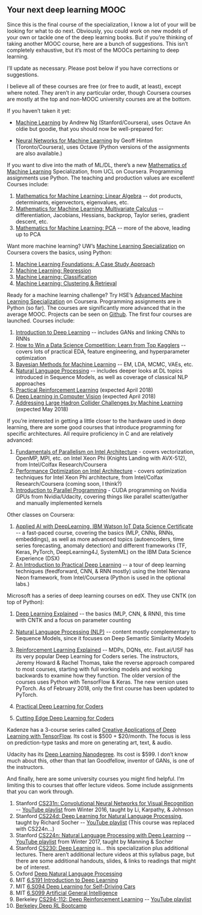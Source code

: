 ## Your next deep learning MOOC

Since this is the final course of the specialization, I know a lot of your will be looking for what to do next. Obviously, you could work on new models of your own or tackle one of the deep learning books. But if you’re thinking of taking another MOOC course, here are a bunch of suggestions. This isn’t completely exhaustive, but it’s most of the MOOCs pertaining to deep learning.

I’ll update as necessary. Please post below if you have corrections or suggestions.

I believe all of these courses are free (or free to audit, at least), except where noted. They aren’t in any particular order, though Coursera courses are mostly at the top and non-MOOC university courses are at the bottom.

If you haven’t taken it yet:

* [Machine Learning](https://www.coursera.org/learn/machine-learning) by Andrew Ng (Stanford/Coursera), uses Octave
An oldie but goodie, that you should now be well-prepared for:

* [Neural Networks for Machine Learning](https://www.coursera.org/learn/neural-networks) by Geoff Hinton (Toronto/Coursera), uses Octave (Python versions of the assignments are also available.)

If you want to dive into the math of ML/DL, there’s a new [Mathematics of Machine Learning](https://www.coursera.org/specializations/mathematics-machine-learning) Specialization, from UCL on Coursera. Programming assignments use Python. The teaching and production values are excellent! Courses include:

1. [Mathematics for Machine Learning: Linear Algebra](https://www.coursera.org/learn/linear-algebra-machine-learning) -- dot products, determinants, eigenvectors, eigenvalues, etc.
2. [Mathematics for Machine Learning: Multivariate Calculus](https://www.coursera.org/learn/multivariate-calculus-machine-learning) -- differentiation, Jacobians, Hessians, backprop, Taylor series, gradient descent, etc.
3. [Mathematics for Machine Learning: PCA](https://www.coursera.org/learn/pca-machine-learning) -- more of the above, leading up to PCA

Want more machine learning? UW’s [Machine Learning Specialization](https://www.coursera.org/specializations/machine-learning) on Coursera covers the basics, using Python:

1. [Machine Learning Foundations: A Case Study Approach](https://www.coursera.org/learn/ml-foundations)
2. [Machine Learning: Regression](https://www.coursera.org/learn/ml-regression)
3. [Machine Learning: Classification](https://www.coursera.org/learn/ml-classification)
4. [Machine Learning: Clustering & Retrieval](https://www.coursera.org/learn/ml-clustering-and-retrieval)

Ready for a machine learning challenge? Try HSE’s [Advanced Machine Learning Specialization](https://www.coursera.org/specializations/aml) on Coursera. Programming assignments are in Python (so far). The courses are significantly more advanced that in the average MOOC. Projects can be seen on [Github](https://github.com/hse-aml/). The first four courses are launched. Courses include:

1. [Introduction to Deep Learning](https://www.coursera.org/learn/intro-to-deep-learning) -- includes GANs and linking CNNs to RNNs
2. [How to Win a Data Science Competition: Learn from Top Kagglers](https://www.coursera.org/learn/competitive-data-science) -- covers lots of practical EDA, feature engineering, and hyperparameter optimization
3. [Bayesian Methods for Machine Learning](https://www.coursera.org/learn/bayesian-methods-in-machine-learning) -- EM, LDA, MCMC, VAEs, etc.
4. [Natural Language Processing](https://www.coursera.org/learn/language-processing) -- includes deeper looks at DL topics introduced in Sequence Models, as well as coverage of classical NLP approaches
5. [Practical Reinforcement Learning](https://www.coursera.org/learn/practical-rl) (expected April 2018)
6. [Deep Learning in Computer Vision](https://www.coursera.org/learn/deep-learning-in-computer-vision) (expected April 2018)
7. [Addressing Large Hadron Collider Challenges by Machine Learning](https://www.coursera.org/learn/hadron-collider-machine-learning) (expected May 2018)

If you’re interested in getting a little closer to the hardware used in deep learning, there are some good courses that introduce programming for specific architectures. All require proficiency in C and are relatively advanced:

1. [Fundamentals of Parallelism on Intel Architecture](https://www.coursera.org/learn/parallelism-ia) - covers vectorization, OpenMP, MPI, etc. on Intel Xeon Phi (Knights Landing with AVX-512), from Intel/Colfax Research/Coursera
2. [Performance Optimization on Intel Architecture](https://www.coursera.org/learn/performance-optimization-ia) - covers optimization techniques for Intel Xeon Phi architecture, from Intel/Colfax Research/Coursera (coming soon, I think?)
3. [Introduction to Parallel Programming](https://eu.udacity.com/course/intro-to-parallel-programming--cs344) - CUDA programming on Nvidia GPUs from Nvidia/Udacity, covering things like parallel scatter/gather and manually implemented kernels

Other classes on Coursera:

1. [Applied AI with DeepLearning, IBM Watson IoT Data Science Certificate](https://www.coursera.org/learn/ai) -- a fast-paced course, covering the basics (MLP, CNNs, RNNs, embeddings), as well as more advanced topics (autoencoders, time series forecasting, anomaly detection) and different frameworks (TF, Keras, PyTorch, DeepLearning4J, SystemML) on the IBM Data Science Experience (DSX)
2. [An Introduction to Practical Deep Learning](https://www.coursera.org/learn/intro-practical-deep-learning) -- a tour of deep learning techniques (feedforward, CNN, & RNN mostly) using the Intel Nervana Neon framework, from Intel/Coursera (Python is used in the optional labs.)

Microsoft has a series of deep learning courses on edX. They use CNTK (on top of Python):

1. [Deep Learning Explained](https://www.edx.org/course/deep-learning-explained-microsoft-dat236x-1) -- the basics (MLP, CNN, & RNN), this time with CNTK and a focus on parameter counting
2. [Natural Language Processing (NLP)](https://www.edx.org/course/natural-language-processing-nlp-microsoft-dev288x) -- content mostly complementary to Sequence Models, since it focuses on Deep Semantic Similarity Models
3. [Reinforcement Learning Explained](https://www.edx.org/course/reinforcement-learning-explained-microsoft-dat257x) -- MDPs, DQNs, etc.
Fast.ai/USF has its very popular Deep Learning for Coders series. The instructors, Jeremy Howard & Rachel Thomas, take the reverse approach compared to most courses, starting with full working models and working backwards to examine how they function. The older version of the courses uses Python with TensorFlow & Keras. The new version uses PyTorch. As of February 2018, only the first course has been updated to PyTorch.

1. [Practical Deep Learning for Coders](http://course.fast.ai/)
2. [Cutting Edge Deep Learning for Coders](http://course.fast.ai/part2.html)

Kadenze has a 3-course series called [Creative Applications of Deep Learning with TensorFlow](https://www.kadenze.com/programs/creative-applications-of-deep-learning-with-tensorflow). Its cost is $500 + $20/month. The focus is less on prediction-type tasks and more on generating art, text, & audio.

Udacity has its [Deep Learning Nanodegree](https://www.udacity.com/course/deep-learning-nanodegree--nd101). Its cost is $599. I don’t know much about this, other than that Ian Goodfellow, inventor of GANs, is one of the instructors.

And finally, here are some university courses you might find helpful. I’m limiting this to courses that offer lecture videos. Some include assignments that you can work through.

1. Stanford [CS231n: Convolutional Neural Networks for Visual Recognition](http://cs231n.stanford.edu/syllabus.html) -- [YouTube playlist](https://www.youtube.com/playlist?list=PLkt2uSq6rBVctENoVBg1TpCC7OQi31AlC) from Winter 2016, taught by Li, Karpathy, & Johnson
2. Stanford [CS224d: Deep Learning for Natural Language Processing](http://cs224d.stanford.edu/syllabus.html), taught by Richard Socher -- [YouTube playlist](https://www.youtube.com/playlist?list=PLlJy-eBtNFt4CSVWYqscHDdP58M3zFHIG) (This course was replaced with CS224n…)
3. Stanford [CS224n: Natural Language Processing with Deep Learning](http://web.stanford.edu/class/cs224n/syllabus.html) -- [YouTube playlist](https://www.youtube.com/playlist?list=PL3FW7Lu3i5Jsnh1rnUwq_TcylNr7EkRe6) from Winter 2017, taught by Manning & Socher
4. Stanford [CS230: Deep Learning](http://cs230.stanford.edu/syllabus.html) is… this specialization plus additional lectures. There aren’t additional lecture videos at this syllabus page, but there are some additional handouts, slides, & links to readings that might be of interest.
5. Oxford [Deep Natural Language Processing](https://github.com/oxford-cs-deepnlp-2017/lectures/blob/master/README.md)
6. MIT [6.S191 Introduction to Deep Learning](http://introtodeeplearning.com/index.html)
7. MIT [6.S094 Deep Learning for Self-Driving Cars](https://selfdrivingcars.mit.edu/)
8. MIT [6.S099 Artificial General Intelligence](https://agi.mit.edu/)
9. Berkeley [CS294-112: Deep Reinforcement Learning](http://rll.berkeley.edu/deeprlcourse/) -- [YouTube playlist](https://www.youtube.com/playlist?list=PLkFD6_40KJIznC9CDbVTjAF2oyt8_VAe3)
10. [Berkeley Deep RL Bootcamp](https://sites.google.com/view/deep-rl-bootcamp/lectures)
